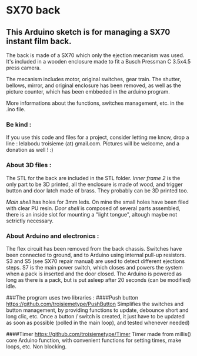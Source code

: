 # SX70 back

## This Arduino sketch is for managing a SX70 instant film back.

The back is made of a SX70 which only the ejection mecanism was used.
It's included in a wooden enclosure made to fit a Busch Pressman C 3.5x4.5 press camera.

The mecanism includes motor, original switches, gear train. The shutter, bellows, mirror, and original enclosure has been removed, as well as the picture counter, which has been embbeded in the arduino program.

More informations about the functions, switches management, etc. in the .ino file.

### Be kind :

If you use this code and files for a project, consider letting me know, drop a line : lelabodu troisieme (at) gmail.com. Pictures will be welcome, and a donation as well ! :)

### About 3D files :

The STL for the back are included in the STL folder. *Inner frame 2* is the only part to be 3D printed, all the enclosure is made of wood, and trigger button and door latch made of brass. They probably can be 3D printed too.

*Main shell* has holes for 3mm leds. On mine the small holes have been filed with clear PU resin.
*Door shell* is composed of several parts assembled, there is an inside slot for mounting a "light tongue", altough maybe not sctrictly necessary.

### About Arduino and electronics :

The flex circuit has been removed from the back chassis. Switches have been connected to ground, and to Arduino using internal pull-up resistors. S3 and S5 (see SX70 repair manual) are used to detect different ejections steps. S7 is the main power switch, which closes and powers the system when a pack is inserted and the door closed. The Arduino is powered as long as there is a pack, but is put asleep after 20 seconds (can be modified) idle.

###The program uses two libraries :
####Push button
https://github.com/troisiemetype/PushButton
Simplifies the switches and button management, by providing functions to update, debounce short and long clic, etc. Once a button / switch is created, it just have to be updated as soon as possible (polled in the main loop), and tested whenever needed)

####Timer
https://github.com/troisiemetype/Timer
Timer made from millis() core Arduino function, with convenient functions for setting times, make loops, etc. Non blocking.